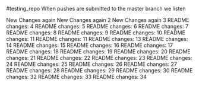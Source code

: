 #testing_repo
When pushes are submitted to the master branch we listen

New Changes again
New Changes again 2
New Changes again 3
README changes: 4
README changes: 5
README changes: 6
README changes: 7
README changes: 8
README changes: 9
README changes: 10
README changes: 11
README changes: 11
README changes: 13
README changes: 14
README changes: 15
README changes: 16
README changes: 17
README changes: 18
README changes: 19
README changes: 20
README changes: 21
README changes: 22
README changes: 23
README changes: 24
README changes: 25
README changes: 26
README changes: 27
README changes: 28
README changes: 29
README changes: 30
README changes: 32
README changes: 33
README changes: 34
